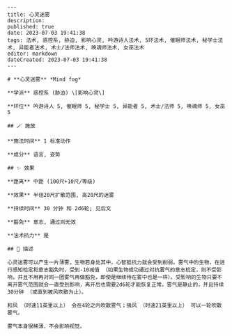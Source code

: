 
    ---
    title: 心灵迷雾
    description: 
    published: true
    date: 2023-07-03 19:41:38
    tags: 法术, 惑控系, 胁迫, 影响心灵, 吟游诗人法术, 5环法术, 催眠师法术, 秘学士法术, 异能者法术, 术士/法师法术, 唤魂师法术, 女巫法术
    editor: markdown
    dateCreated: 2023-07-03 19:41:38
    ---

    # **心灵迷雾** *Mind fog*

    **学派** 惑控系 (胁迫) \[影响心灵\] 

    **环位** 吟游诗人 5, 催眠师 5, 秘学士 5, 异能者 5, 术士/法师 5, 唤魂师 5, 女巫 5

    ## 🪄 施放

    **施法时间** 1 标准动作

    **成分** 语言, 姿势

    ## ✨ 效果  

    **距离** 中距 (100尺+10尺/等级) 

    **效果** 半径20尺扩散范围, 高20尺的迷雾 

    **持续时间** 30 分钟 和 2d6轮; 见后文 

    **豁免** 意志, 通过则无效

    **法术抗力** 是

    ## 📖 描述

    心灵迷雾可以产生一片薄雾，生物若身处其中，心智抵抗力就会受到削弱。雾气中的生物，在进行感知检定和意志豁免时，受到-10减值 （如果生物成功通过对抗雾气的意志检定，则不受影响，并且不用再对同一团雾气再做豁免，即使是继续待在雾中也是一样）。受影响的生物只要不离开雾气范围就会一直受到影响，离开后也需要2d6轮才能恢复正常。雾气是静止的，并且持续30分钟 （或直到被风吹散为止）。

    和风 （时速11英里以上） 会在4轮之内吹散雾气；强风 （时速21英里以上） 可以一轮吹散雾气。

    雾气本身很稀薄，不会影响视觉。
    